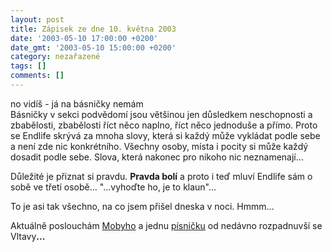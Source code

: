 ```yaml
---
layout: post
title: Zápisek ze dne 10. května 2003
date: '2003-05-10 17:00:00 +0200'
date_gmt: '2003-05-10 15:00:00 +0200'
category: nezařazené
tags: []
comments: []
---
```

<p><span class="ital">no vidíš - já na básničky nemám</span><br>Básničky v&nbsp;sekci podvědomí jsou většinou jen důsledkem neschopnosti a
zbabělosti, zbabělosti říct něco naplno, říct něco jednoduše a přímo. Proto se
Endlife skrývá za mnoha slovy, která si každý může vykládat podle sebe a není zde
nic konkrétního. Všechny osoby, místa i pocity si může každý dosadit podle sebe.
Slova, která nakonec pro nikoho nic neznamenají...</p>
<p>Důležité je přiznat si pravdu. <span style="font-weight:bold">Pravda bolí</span> a proto i teď mluví Endlife sám o
sobě ve třetí osobě… <span class="ital">&quot;...vyhoďte ho, je to klaun&quot;</span>...</p>
<p>To je asi tak všechno, na co jsem přišel
dneska v&nbsp;noci. Hmmm… </p>
<p>Aktuálně poslouchám <a href="art.php?a=sleep.htm">Mobyho</a> a jednu <a href="art.php?a=zveci.htm">písničku</a> od
nedávno rozpadnuvší se Vltavy<span style="font-weight:bold">...</span></p>
